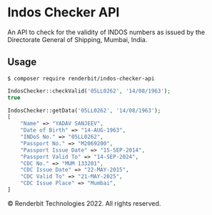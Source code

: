 # Indos Checker API

An API to check for the validity of INDOS numbers as issued by the Directorate General of Shipping, Mumbai, India.

## Usage

```shell
$ composer require renderbit/indos-checker-api
```

```php
IndosChecker::checkValid('05LL0262', '14/08/1963');
true
```

```php
IndosChecker::getData('05LL0262', '14/08/1963');
[
    "Name" => "YADAV SANJEEV",
    "Date of Birth" => "14-AUG-1963",
    "INDoS No." => "05LL0262",
    "Passport No." => "M2069200",
    "Passport Issue Date" => "15-SEP-2014",
    "Passport Valid To" => "14-SEP-2024",
    "CDC No." => "MUM 133201",
    "CDC Issue Date" => "22-MAY-2015",
    "CDC Valid To" => "21-MAY-2025",
    "CDC Issue Place" => "Mumbai",
]
```

&copy; Renderbit Technologies 2022. All rights reserved.
